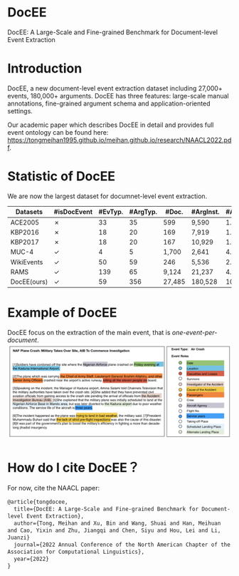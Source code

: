 # DocEE
DocEE: A Large-Scale and Fine-grained Benchmark for Document-level Event Extraction


# Introduction
DocEE, a new document-level event extraction dataset including 27,000+ events, 180,000+ arguments. DocEE has three features: large-scale manual annotations, fine-grained argument schema and application-oriented settings.

Our academic paper which describes DocEE in detail and provides full event ontology can be found here: https://tongmeihan1995.github.io/meihan.github.io/research/NAACL2022.pdf.

# Statistic of DocEE
We are now the largest dataset for documnet-level event extraction.

| Datasets | #isDocEvent | #EvTyp. |#ArgTyp.| #Doc. | #ArgInst. | #ArgScat.|
| --- | --- | --- | --- | --- | --- | --- |
| ACE2005 | ✗ | 33 | 35 | 599 | 9,590 | 1.0 |
| KBP2016 | ✗ | 18 | 20 | 169 | 7,919 | 1.0 |
| KBP2017 | ✗ | 18 | 20 | 167 | 10,929 | 1.0 |
| MUC-4 | ✓ | 4 | 5 | 1,700 | 2,641 | 4.0 |
| WikiEvents | ✓ | 50 | 59 | 246 | 5,536 | 2.2 |   
| RAMS | ✓ | 139 | 65 | 9,124 | 21,237 | 4.8 |
| DocEE(ours) | ✓ | 59 | 356 | 27,485 | 180,528 |  10.2 | 



# Example of DocEE
DocEE focus on the extraction of the main event, that is *one-event-per-document*. 
![image](https://github.com/tongmeihan1995/DocEE/blob/main/image/dataset_display.png)

# How do I cite DocEE？
For now, cite the NAACL paper:
```
@article{tongdocee,
  title={DocEE: A Large-Scale and Fine-grained Benchmark for Document-level Event Extraction},
  author={Tong, Meihan and Xu, Bin and Wang, Shuai and Han, Meihuan and Cao, Yixin and Zhu, Jiangqi and Chen, Siyu and Hou, Lei and Li, Juanzi}
  journal={2022 Annual Conference of the North American Chapter of the Association for Computational Linguistics},
  year={2022}
}
```
